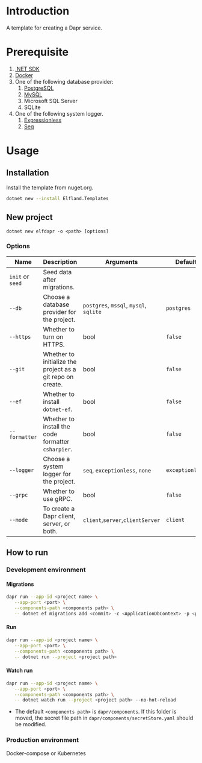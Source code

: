 # Introduction
A template for creating a Dapr service.

# Prerequisite
1. [.NET SDK](https://dotnet.microsoft.com/en-us/download)
2. [Docker](https://www.docker.com/get-started/)
3. One of the following database provider:
   1. [PostgreSQL](https://hub.docker.com/_/postgres/)
   2. [MySQL](https://hub.docker.com/_/mysql/)
   3. Microsoft SQL Server
   4. SQLite
4. One of the following system logger.
   1. [Expressionless](https://exceptionless.com/docs/self-hosting/docker/)
   2. [Seq](https://docs.datalust.co/docs/getting-started-with-docker)

# Usage

## Installation
Install the template from nuget.org.
```sh
dotnet new --install Elfland.Templates
```

## New project
```
dotnet new elfdapr -o <path> [options]
```

### Options
| Name             | Description                                                | Arguments                              | Default         |
| ---------------- | ---------------------------------------------------------- | -------------------------------------- | --------------- |
| `init` or `seed` | Seed data after migrations.                                |                                        |
| `--db`           | Choose a database provider for the project.                | `postgres`, `mssql`, `mysql`, `sqlite` | `postgres`      |
| `--https`        | Whether to turn on HTTPS.                                  | bool                                   | `false`         |
| `--git`          | Whether to initialize the project as a git repo on create. | bool                                   | `false`         |
| `--ef`           | Whether to install `dotnet-ef`.                            | bool                                   | `false`         |
| `--formatter`    | Whether to install the code formatter `csharpier`.         | bool                                   | `false`         |
| `--logger`       | Choose a system logger for the project.                    | `seq`, `exceptionless`, `none`         | `exceptionless` |
| `--grpc`         | Whether to use gRPC.                                       | bool                                   | `false`         |
| `--mode`         | To create a Dapr client, server, or both.                  | `client`,`server`,`clientServer`       | `client`        |

## How to run
### Development environment
#### Migrations
```sh
dapr run --app-id <project name> \
   --app-port <port> \
   --components-path <components path> \
   -- dotnet ef migrations add <commit> -c <ApplicationDbContext> -p <project> --verbose
```
#### Run
```sh
dapr run --app-id <project name> \
   --app-port <port> \
   --components-path <components path> \
   -- dotnet run --project <project path>
```
#### Watch run
```sh
dapr run --app-id <project name> \
   --app-port <port> \
   --components-path <components path> \
   -- dotnet watch run --project <project path> --no-hot-reload
```

- The default `<components path>` is `dapr/components`. If this folder is moved, the secret file path in `dapr/components/secretStore.yaml` should be modified.

### Production environment
Docker-compose or Kubernetes